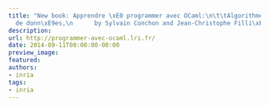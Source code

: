 ```yaml
---
title: "New book: Apprendre \xE0 programmer avec OCaml:\n\t\tAlgorithmes et structures
  de donn\xE9es,\n      by Sylvain Conchon and Jean-Christophe Filli\xE2tre"
description:
url: http://programmer-avec-ocaml.lri.fr/
date: 2014-09-11T00:00:00-00:00
preview_image:
featured:
authors:
- inria
tags:
- inria
---
```



